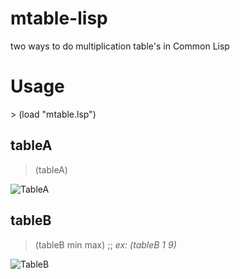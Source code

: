 # mtable-lisp
two ways to do multiplication table's in Common Lisp  

<h1> Usage </h1>
> (load "mtable.lsp")

<h2> tableA </h2>

> (tableA)

![TableA](https://i.imgur.com/ZYZa137.png)

<h2> tableB </h2>

> (tableB min max) ;; *ex: (tableB 1 9)*

![TableB](https://i.imgur.com/bthBBHS.png)
